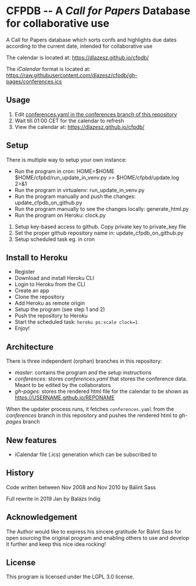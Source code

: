 # CFPDB -- A _Call for Papers_ Database for collaborative use
A Call for Papers database which sorts confs and highlights due dates according to the current date, intended for collaborative use

The calendar is located at: https://dlazesz.github.io/cfpdb/

The _iCalendar_ format is located at: https://raw.githubusercontent.com/dlazesz/cfpdb/gh-pages/conferences.ics


## Usage

1) Edit [conferences.yaml in the conferences branch of this repository](https://github.com/dlazesz/cfpdb/blob/conferences/conferences.yaml)
2) Wait till 01:00 CET for the calendar to refresh
3) View the calendar at: https://dlazesz.github.io/cfpdb/

## Setup

There is multiple way to setup your own instance:

- Run the program in cron: HOME=$HOME $HOME/cfpbd/run_update_in_venv.py >> $HOME/cfpbd/update.log 2>&1
- Run the program in virtualenv: run_update_in_venv.py
- Run the program manually and push the changes: update_cfpdb_on_github.py
- Run the program manually to see the changes locally: generate_html.py
- Run the program on Heroku: clock.py

1. Setup key-based access to github. Copy private key to private_key file
2. Set the proper github repository name in: update_cfpdb_on_github.py
3. Setup scheduled task eg. in cron

## Install to Heroku

  - Register
  - Download and install Heroku CLI
  - Login to Heroku from the CLI
  - Create an app
  - Clone the repository
  - Add Heroku as remote origin
  - Setup the program (see step 1 and 2)
  - Push the repository to Heroku
  - Start the scheduled task: `heroku ps:scale clock=1`
  - Enjoy!

## Architecture

There is three independent (orphan) branches in this repository:

- _master_: contains the program and the setup instructions
- _conferences_: stores _conferences.yaml_ that stores the conference data. Meant to be edited by the collaborators
- _gh-pages_: stores the rendered html file for the calendar to be shown as https://USERNAME.github.io/REPONAME

When the updater process runs, it fetches `conferences.yaml` from the _conferences_ branch in this repository and pushes the rendered html to _gh-pages_ branch

## New features

- iCalendar file (.ics) generation which can be subscribed to

## History
Code written between Nov 2008 and Nov 2010 by Bálint Sass

Full rewrite in 2019 Jan by Balázs Indig

## Acknowledgement

The Author would like to express his sincere gratitude for Bálint Sass for open sourcing the original program and enabling others to use and develop it further and keep this nice idea rocking!

## License

This program is licensed under the LGPL 3.0 license.
